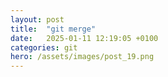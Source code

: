 ```yaml
---
layout: post
title:  "git merge"
date:   2025-01-11 12:19:05 +0100
categories: git
hero: /assets/images/post_19.png
---
```


